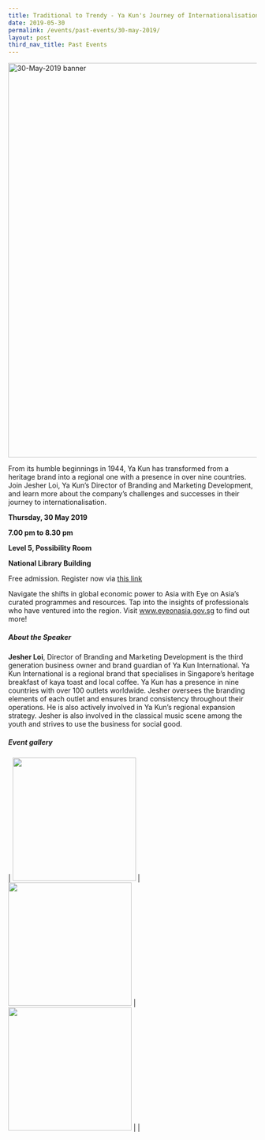 ```yaml
---
title: Traditional to Trendy - Ya Kun's Journey of Internationalisation and Branding
date: 2019-05-30
permalink: /events/past-events/30-may-2019/
layout: post
third_nav_title: Past Events
---
```




<img src="\images\past-events\30-May-2019\banner.jpg" alt="30-May-2019 banner" style="width:800px;" />

From its humble beginnings in 1944, Ya Kun has transformed from a heritage brand into a regional one with a presence in over nine countries. Join Jesher Loi, Ya Kun’s Director of Branding and Marketing Development, and learn more about the company’s challenges and successes in their journey to internationalisation.

**Thursday, 30 May 2019**

**7.00 pm to 8.30 pm**

**Level 5, Possibility Room**

**National Library Building**

Free admission. Register now via [this link](https://bit.ly/30onALt?fbclid=IwAR1IGHJJ5LdSxArH9eAetYksJdxCL122TpZUANBqv6JGFymnNmlfG8GeuNk)

Navigate the shifts in global economic power to Asia with Eye on Asia’s curated programmes and resources. Tap into the insights of professionals who have ventured into the region. Visit www.eyeonasia.gov.sg to find out more!

##### **About the Speaker**

**Jesher Loi**, Director of Branding and Marketing Development is the third generation business owner and brand guardian of Ya Kun International. Ya Kun International is a regional brand that specialises in Singapore’s heritage breakfast of kaya toast and local coffee. Ya Kun has a presence in nine countries with over 100 outlets worldwide. Jesher oversees the branding elements of each outlet and ensures brand consistency throughout their operations. He is also actively involved in Ya Kun’s regional expansion strategy. Jesher is also involved in the classical music scene among the youth and strives to use the business for social good.

##### **Event gallery**

| <a href="\images\past-events\30-May-2019\image-1.jpg"><img src="\images\past-events\30-May-2019\image-1.jpg" style="width:250px;" /></a> | <a href="\images\past-events\30-May-2019\image-2.jpg"><img src="\images\past-events\30-May-2019\image-2.jpg" style="width:250px;" /></a> | <a href="\images\past-events\30-May-2019\image-3.jpg"><img src="\images\past-events\30-May-2019\image-3.jpg" style="width:250px;" /></a> |
| 
